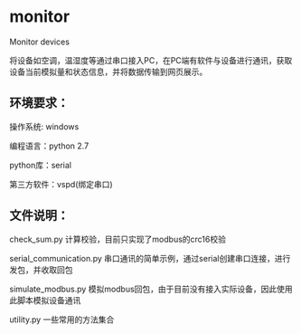 # monitor
Monitor devices

将设备如空调，温湿度等通过串口接入PC，在PC端有软件与设备进行通讯，获取设备当前模拟量和状态信息，并将数据传输到网页展示。

## 环境要求：
操作系统: windows

编程语言：python 2.7

python库：serial

第三方软件：vspd(绑定串口)


## 文件说明：
check_sum.py 计算校验，目前只实现了modbus的crc16校验

serial_communication.py 串口通讯的简单示例，通过serial创建串口连接，进行发包，并收取回包

simulate_modbus.py 模拟modbus回包，由于目前没有接入实际设备，因此使用此脚本模拟设备通讯

utility.py 一些常用的方法集合
